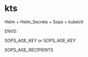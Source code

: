 # kts

Helm + Helm_Secrets + Sops + kubectl

ENVS:

SOPS_AGE_KEY or SOPS_AGE_KEY

SOPS_AGE_RECIPIENTS
